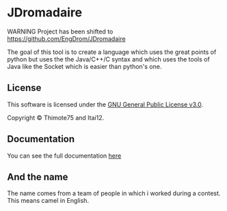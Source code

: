 # JDromadaire

WARNING Project has been shifted to https://github.com/EngDrom/JDromadaire

The goal of this tool is to create a language which uses the great points of python but uses the the Java/C++/C syntax and which uses the tools of Java like the Socket which is easier than python's one.

## License

This software is licensed under the [GNU General Public License v3.0](https://www.gnu.org/licenses/gpl-3.0.html).

Copyright © Thimote75 and Itai12.

## Documentation

You can see the full documentation [here](https://jdromadaire.readthedocs.io)
<!--

## Variables

You can define a variable without saying the type like this
name = data

For the moment, there are a few base type :
Characters, Strings, Numbers (int, float, double), Array and Dict
Which can be created using the following expressions (characters and dict can't be created for the moment)
"data", 5/5.0, [0,1]

## Functions

For the moment, you can define a function by saying

The syntax will be like this:

function name(arg0, arg1, arg2, [...] , argn) {
   Your code
}

## Classes

The classes can't be created inside the code but the implementation can be done and can be seen in the functions/file folder which creates a File class to implement the file system.

# Utils of JDromadaire

## OpenNS

The networking subsystem is a project i am currently working on which will be implemented inside JDromadaire. It is used to make easier cryptographical tunnels and it's base system creates 3 tunnels, a default for simple data, an encrypted for secure informations and a fallback for important data that needs to faster than the queue of the 2 others.

## File

The file system uses java's file system and is already implemented, it can be used like this

file = File(path)

This creates a file, if it doesn't exists using

file.exists()

you can create the folder with 

fold = File(pathWithoutEnd)
fold.mkdir()

And then create the file with

file.create()

You can read inside the file with file.read(), write with file.write(text, append) and delete it with file.delete()

-->

## And the name

The name comes from a team of people in which i worked during a contest. This means camel in English.
